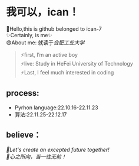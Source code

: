 我可以，ican！
==
👋Hello,this is github belonged to ican-7  
✨Certainly, is me✨  
😄About me: 就读于*合肥工业大学*  
>⚡first, I’m an active boy  
>⚡live: Study in HeFei University of Technology  
>⚡Last, I feel much interested in coding  

process:
--
* Pyrhon language:22.10.16-22.11.23
* 算法:22.11.25-22.12.17  

believe：
--
*🌱Let's create an excepted future together!*  
*🌱心之所向，当一往无前！*
<!--
- 🔭👯🤔 💬 📫 
-->

